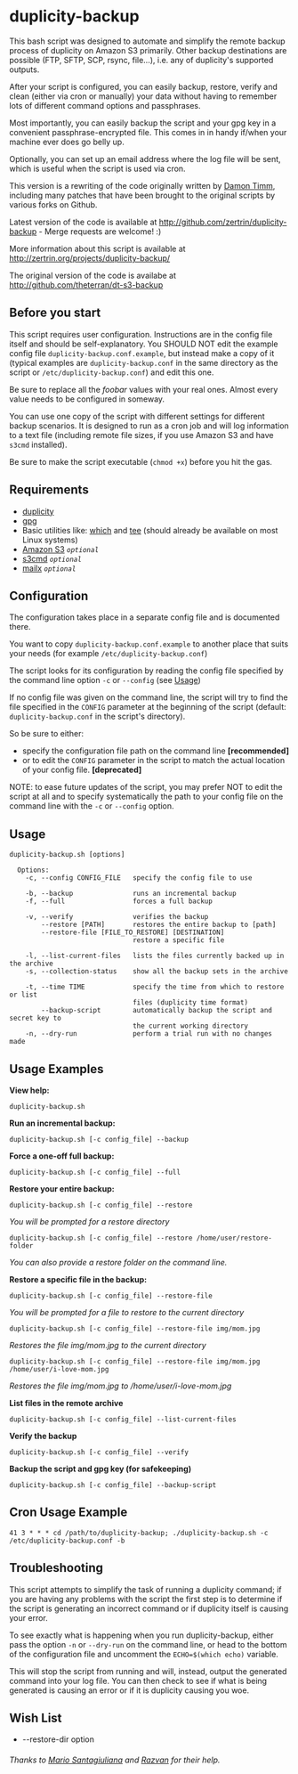 # duplicity-backup

This bash script was designed to automate and simplify the remote backup process of duplicity on Amazon S3 primarily. Other backup destinations are possible (FTP, SFTP, SCP, rsync, file...), i.e. any of duplicity's supported outputs.

After your script is configured, you can easily backup, restore, verify and clean (either via cron or manually) your data without having to remember lots of different command options and passphrases.

Most importantly, you can easily backup the script and your gpg key in a convenient passphrase-encrypted file. This comes in in handy if/when your machine ever does go belly up.

Optionally, you can set up an email address where the log file will be sent, which is useful when the script is used via cron.

This version is a rewriting of the code originally written by [Damon Timm](https://github.com/thornomad), including many patches that have been brought to the original scripts by various forks on Github.

Latest version of the code is available at http://github.com/zertrin/duplicity-backup - Merge requests are welcome! :)

More information about this script is available at http://zertrin.org/projects/duplicity-backup/

The original version of the code is availabe at http://github.com/theterran/dt-s3-backup


## Before you start

This script requires user configuration. Instructions are in the config file itself and should be self-explanatory. You SHOULD NOT edit the example config file `duplicity-backup.conf.example`, but instead make a copy of it (typical examples are `duplicity-backup.conf` in the same directory as the script or `/etc/duplicity-backup.conf`) and edit this one.

Be sure to replace all the *foobar* values with your real ones. Almost every value needs to be configured in someway.

You can use one copy of the script with different settings for different backup scenarios. It is designed to run as a cron job and will log information to a text file (including remote file sizes, if you use Amazon S3 and have `s3cmd` installed).

Be sure to make the script executable (`chmod +x`) before you hit the gas.


## Requirements

* [duplicity](http://duplicity.nongnu.org/)
* [gpg](http://www.gnupg.org/)
* Basic utilities like: [which](http://unixhelp.ed.ac.uk/CGI/man-cgi?which) and [tee](http://linux.die.net/man/1/tee) (should already be available on most Linux systems)
* [Amazon S3](http://aws.amazon.com/s3/) *`optional`*
* [s3cmd](http://s3tools.org/s3cmd) *`optional`*
* [mailx](http://linux.die.net/man/1/mailx) *`optional`*


## Configuration

The configuration takes place in a separate config file and is documented there.

You want to copy `duplicity-backup.conf.example` to another place that suits your needs (for example `/etc/duplicity-backup.conf`)

The script looks for its configuration by reading the config file specified by the command line option `-c` or `--config` (see [Usage](#usage))

If no config file was given on the command line, the script will try to find the file specified in the `CONFIG` parameter at the beginning of the script (default: `duplicity-backup.conf` in the script's directory).

So be sure to either:
* specify the configuration file path on the command line **[recommended]**
* or to edit the `CONFIG` parameter in the script to match the actual location of your config file. **[deprecated]**

NOTE: to ease future updates of the script, you may prefer NOT to edit the script at all and to specify systematically the path to your config file on the command line with the `-c` or `--config` option.


## Usage

    duplicity-backup.sh [options]

      Options:
        -c, --config CONFIG_FILE   specify the config file to use

        -b, --backup               runs an incremental backup
        -f, --full                 forces a full backup

        -v, --verify               verifies the backup
            --restore [PATH]       restores the entire backup to [path]
            --restore-file [FILE_TO_RESTORE] [DESTINATION]
                                   restore a specific file

        -l, --list-current-files   lists the files currently backed up in the archive
        -s, --collection-status    show all the backup sets in the archive

        -t, --time TIME            specify the time from which to restore or list 
                                   files (duplicity time format)
            --backup-script        automatically backup the script and secret key to
                                   the current working directory
        -n, --dry-run              perform a trial run with no changes made


## Usage Examples

**View help:**

    duplicity-backup.sh

**Run an incremental backup:**

    duplicity-backup.sh [-c config_file] --backup

**Force a one-off full backup:**

    duplicity-backup.sh [-c config_file] --full

**Restore your entire backup:**

    duplicity-backup.sh [-c config_file] --restore

*You will be prompted for a restore directory*

    duplicity-backup.sh [-c config_file] --restore /home/user/restore-folder

*You can also provide a restore folder on the command line.*

**Restore a specific file in the backup:**

    duplicity-backup.sh [-c config_file] --restore-file

*You will be prompted for a file to restore to the current directory*

    duplicity-backup.sh [-c config_file] --restore-file img/mom.jpg

*Restores the file img/mom.jpg to the current directory*

    duplicity-backup.sh [-c config_file] --restore-file img/mom.jpg /home/user/i-love-mom.jpg

*Restores the file img/mom.jpg to /home/user/i-love-mom.jpg*

**List files in the remote archive**

    duplicity-backup.sh [-c config_file] --list-current-files

**Verify the backup**

    duplicity-backup.sh [-c config_file] --verify

**Backup the script and gpg key (for safekeeping)**

    duplicity-backup.sh [-c config_file] --backup-script


## Cron Usage Example

    41 3 * * * cd /path/to/duplicity-backup; ./duplicity-backup.sh -c /etc/duplicity-backup.conf -b


## Troubleshooting

This script attempts to simplify the task of running a duplicity command; if you are having any problems with the script the first step is to determine if the script is generating an incorrect command or if duplicity itself is causing your error.

To see exactly what is happening when you run duplicity-backup, either pass the option `-n` or `--dry-run` on the command line, or head to the bottom of the configuration file and uncomment the `ECHO=$(which echo)` variable. 

This will stop the script from running and will, instead, output the generated command into your log file. You can then check to see if what is being generated is causing an error or if it is duplicity causing you woe.


## Wish List

* --restore-dir option


###### Thanks to [Mario Santagiuliana](https://github.com/marionline) and [Razvan](https://github.com/rmarescu) for their help.

